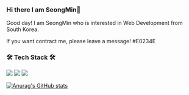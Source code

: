 ### Hi there I am SeongMin👋

Good day! I am SeongMin who is interested in Web Development from South Korea.

If you want contract me, please leave a message!
#E0234E
### 🛠 Tech Stack 🛠 
<img src="https://img.shields.io/badge/express-000000?style=flat-square&logo=express&logoColor=white"/> <img src="https://img.shields.io/badge/JavaScript-F7DF1E?style=flat-square&logo=JavaScript&logoColor=white"/> <img src="https://img.shields.io/badge/HTML5-E34F26?style=flat-square&logo=HTML5&logoColor=white"/></a> 
<br>

[![Anurag's GitHub stats](https://github-readme-stats.vercel.app/api?username=ElleryVernon)](https://github.com/anuraghazra/github-readme-stats)
